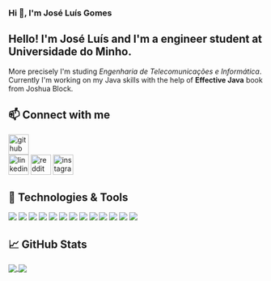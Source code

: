### Hi 👋, I'm José Luís Gomes
## Hello! I'm José Luís and I'm a engineer student at Universidade do Minho. 
More precisely I'm studing *Engenharia de Telecomunicações e Informática*. 
Currently I'm working on my Java skills with the help of **Effective Java** book from Joshua Block. 

## 📫 Connect with me

[<img src='https://cdn.jsdelivr.net/npm/simple-icons@3.0.1/icons/github.svg' alt='github' height='40'>](https://github.com/joseluisgomes)  
[<img src='https://cdn.jsdelivr.net/npm/simple-icons@3.0.1/icons/linkedin.svg' alt='linkedin' height='40'>](https://www.linkedin.com/in/josé-gomes-0a11b5206/) 
[<img src='https://cdn.jsdelivr.net/npm/simple-icons@3.0.1/icons/reddit.svg' alt='reddit' height='40'>](https://www.reddit.com/user/JoseLuisGomes)
[<img src='https://cdn.jsdelivr.net/npm/simple-icons@3.0.1/icons/reddit.svg' alt='instagram' height='40'>](https://www.instagram.com/luis_oliveiragomes/)

## 🧰 Technologies & Tools
![](https://img.shields.io/badge/OS-Windows-informational?style=flat&logo=windows&logoColor=white&color=blue)
![](https://img.shields.io/badge/Editor-IntelliJ_IDEA-informational?style=flat&logo=intellij-idea&logoColor=white&color=blue)
![](https://img.shields.io/badge/Editor-VisualStudioCode-informational?style=flat&logo=visual-studio-code&logoColor=white&color=blue)
![](https://img.shields.io/badge/Editor-AndroidStudio-informational?style=flat&logo=android-studio&logoColor=white&color=blue)
![](https://img.shields.io/badge/Code-Java-informational?style=flat&logo=java&logoColor=white&color=blue)
![](https://img.shields.io/badge/Code-Kotlin-informational?style=flat&logo=kotlin&logoColor=white&color=blue)
![](https://img.shields.io/badge/Code-C-informational?style=flat&logo=c&logoColor=white&color=blue)
![](https://img.shields.io/badge/Shell-Bash-informational?style=flat&logo=gnu-bash&logoColor=white&color=blue)
![](https://img.shields.io/badge/Tools-PostgreSQL-informational?style=flat&logo=postgresql&logoColor=white&color=blue)
![](https://img.shields.io/badge/Tools-Docker-informational?style=flat&logo=docker&logoColor=white&color=blue)
![](https://img.shields.io/badge/Tools-Kubernetes-informational?style=flat&logo=kubernetes&logoColor=white&color=blue)
![](https://img.shields.io/badge/Tools-Postman-informational?style=flat&logo=postman&logoColor=white&color=blue)
![](https://img.shields.io/badge/Tools-Git-informational?style=flat&logo=git&logoColor=white&color=blue)

## &#x1f4c8; GitHub Stats

<a href="https://github.com/joseluisgomes/joseluisgomes">
  <img align="center" src="https://github-readme-stats.vercel.app/api/top-langs/?username=joseluisgomes&hide=PureBasic&title_color=ffffff&&theme=tokyonight&langs_count=3" />
</a>
<a href="https://github.com/joseluisgomes/joseluisgomes">
  <img align="center" src="https://github-readme-stats.vercel.app/api?username=joseluisgomes&show_icons=true&line_height=27&count_private=true&&theme=tokyonight" />
